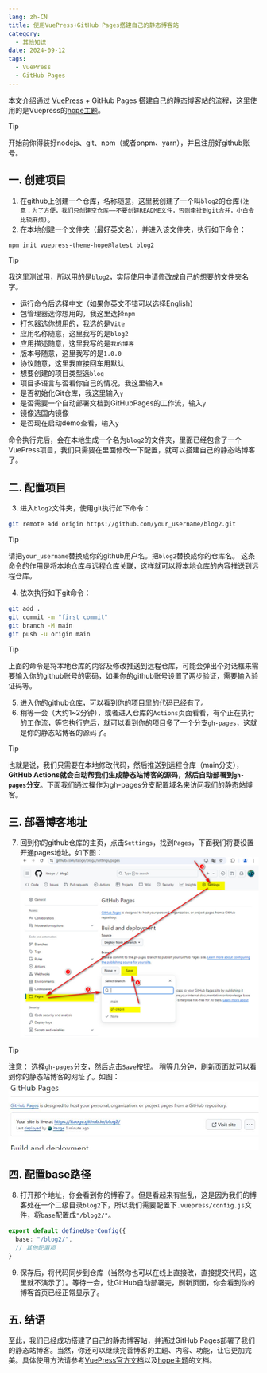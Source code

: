 ```yaml
---
lang: zh-CN
title: 使用VuePress+GitHub Pages搭建自己的静态博客站
category:
  - 其他知识
date: 2024-09-12
tags:
  - VuePress
  - GitHub Pages
---
```


本文介绍通过 [VuePress](https://vuepress.vuejs.org/zh/) + GitHub Pages 搭建自己的静态博客站的流程，这里使用的是Vuepress的[hope主题](https://theme-hope.vuejs.press/zh/)。
<!-- more -->
> [!tip]
> 开始前你得装好nodejs、git、npm（或者pnpm、yarn），并且注册好github账号。

## 一. 创建项目
1. 在github上创建一个仓库，名称随意，这里我创建了一个叫`blog2`的仓库`(注意：为了方便，我们只创建空仓库——不要创建README文件，否则牵扯到git合并，小白会比较麻烦)`。
2. 在本地创建一个文件夹（最好英文名），并进入该文件夹，执行如下命令：
```bash
npm init vuepress-theme-hope@latest blog2
```
> [!tip]
> 我这里测试用，所以用的是`blog2`，实际使用中请修改成自己的想要的文件夹名字。

- 运行命令后选择中文（如果你英文不错可以选择English）
- 包管理器选你想用的，我这里选择`npm`
- 打包器选你想用的，我选的是`Vite`
- 应用名称随意，这里我写的是`blog2`
- 应用描述随意，这里我写的是`我的博客`
- 版本号随意，这里我写的是`1.0.0`
- 协议随意，这里我直接回车用默认
- 想要创建的项目类型选`blog`
- 项目多语言与否看你自己的情况，我这里输入`n`
- 是否初始化Git仓库，我这里输入`y`
- 是否需要一个自动部署文档到GitHubPages的工作流，输入`y`
- 镜像选国内镜像
- 是否现在启动demo查看，输入`y`

命令执行完后，会在本地生成一个名为`blog2`的文件夹，里面已经包含了一个VuePress项目，我们只需要在里面修改一下配置，就可以搭建自己的静态站博客了。
## 二. 配置项目
3. 进入`blog2`文件夹，使用git执行如下命令：
```bash
git remote add origin https://github.com/your_username/blog2.git
```
> [!tip]
> 请把`your_username`替换成你的github用户名。把`blog2`替换成你的仓库名。
> 这条命令的作用是将本地仓库与远程仓库关联，这样就可以将本地仓库的内容推送到远程仓库。

4. 依次执行如下git命令：
```bash
git add .
git commit -m "first commit"
git branch -M main
git push -u origin main
```
> [!tip]
> 上面的命令是将本地仓库的内容及修改推送到远程仓库，可能会弹出个对话框来需要输入你的github账号的密码，如果你的github账号设置了两步验证，需要输入验证码等。

5. 进入你的github仓库，可以看到你的项目里的代码已经有了。
6. 稍等一会（大约1~2分钟），或者进入仓库的`Actions`页面看看，有个正在执行的工作流，等它执行完后，就可以看到你的项目多了一个分支`gh-pages`，这就是你的静态站博客的源码了。
> [!tip]
> 也就是说，我们只需要在本地修改代码，然后推送到远程仓库（main分支），**GitHub Actions就会自动帮我们生成静态站博客的源码，然后自动部署到`gh-pages`分支**。下面我们通过操作为gh-pages分支配置域名来访问我们的静态站博客。

## 三. 部署博客地址
7. 回到你的github仓库的主页，点击`Settings`，找到`Pages`，下面我们将要设置开通pages地址。如下图：
![开通pages地址](images/20240912/1.jpg)

> [!tip]
> 注意： 选择`gh-pages`分支，然后点击`Save`按钮。 稍等几分钟，刷新页面就可以看到你的静态站博客的网址了。如图：
![](images/20240912/2.jpg)

## 四. 配置base路径
8. 打开那个地址，你会看到你的博客了。但是看起来有些乱，这是因为我们的博客处在一个二级目录`blog2`下，所以我们需要配置下`.vuepress/config.js`文件，将`base`配置成`"/blog2/"`。
```ts
export default defineUserConfig({
  base: "/blog2/", 
  // 其他配置项
}
```
9. 保存后，将代码同步到仓库（当然你也可以在线上直接改，直接提交代码，这里就不演示了）。等待一会，让GitHub自动部署完，刷新页面，你会看到你的博客首页已经正常显示了。

## 五. 结语
至此，我们已经成功搭建了自己的静态博客站，并通过GitHub Pages部署了我们的静态站博客。当然，你还可以继续完善博客的主题、内容、功能，让它更加完美。具体使用方法请参考[VuePress官方文档](https://vuepress.vuejs.org/zh/)以及[hope主题](https://theme-hope.vuejs.press/zh/)的文档。


